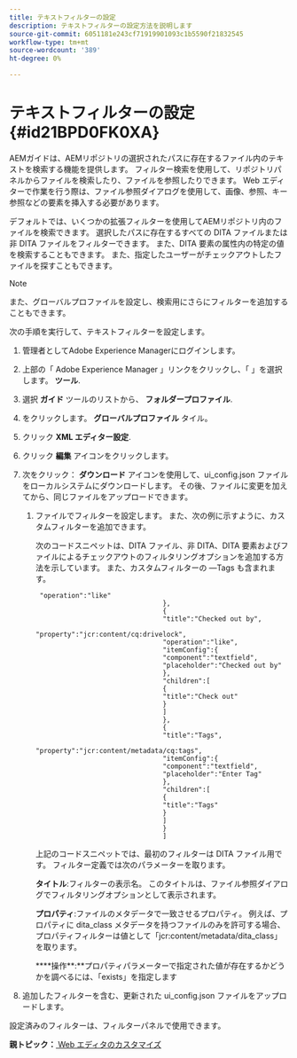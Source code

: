 ```yaml
---
title: テキストフィルターの設定
description: テキストフィルターの設定方法を説明します
source-git-commit: 6051181e243cf71919901093c1b5590f21832545
workflow-type: tm+mt
source-wordcount: '389'
ht-degree: 0%

---
```



# テキストフィルターの設定 {#id21BPD0FK0XA}

AEMガイドは、AEMリポジトリの選択されたパスに存在するファイル内のテキストを検索する機能を提供します。 フィルター検索を使用して、リポジトリパネルからファイルを検索したり、ファイルを参照したりできます。 Web エディターで作業を行う際は、ファイル参照ダイアログを使用して、画像、参照、キー参照などの要素を挿入する必要があります。

デフォルトでは、いくつかの拡張フィルターを使用してAEMリポジトリ内のファイルを検索できます。 選択したパスに存在するすべての DITA ファイルまたは非 DITA ファイルをフィルターできます。 また、DITA 要素の属性内の特定の値を検索することもできます。 また、指定したユーザーがチェックアウトしたファイルを探すこともできます。

>[!NOTE]
>
> また、グローバルプロファイルを設定し、検索用にさらにフィルターを追加することもできます。

次の手順を実行して、テキストフィルターを設定します。

1. 管理者としてAdobe Experience Managerにログインします。
1. 上部の「 Adobe Experience Manager 」リンクをクリックし、「 」を選択します。 **ツール**.
1. 選択 **ガイド** ツールのリストから、 **フォルダープロファイル**.
1. をクリックします。 **グローバルプロファイル** タイル。
1. クリック **XML エディター設定**.
1. クリック **編集** アイコンをクリックします。
1. 次をクリック： **ダウンロード** アイコンを使用して、ui\_config.json ファイルをローカルシステムにダウンロードします。 その後、ファイルに変更を加えてから、同じファイルをアップロードできます。
   1. ファイルでフィルターを設定します。 また、次の例に示すように、カスタムフィルターを追加できます。

      次のコードスニペットは、DITA ファイル、非 DITA、DITA 要素およびファイルによるチェックアウトのフィルタリングオプションを追加する方法を示しています。 また、カスタムフィルターの —Tags も含まれます。

      ```
       "operation":"like"
                                      },
                                      {
                                      "title":"Checked out by",
                                      "property":"jcr:content/cq:drivelock",
                                      "operation":"like",
                                      "itemConfig":{
                                      "component":"textfield",
                                      "placeholder":"Checked out by"
                                      },
                                      "children":[
                                      {
                                      "title":"Check out"
                                      }
                                      ]
                                      },
                                      {
                                      "title":"Tags",
                                      "property":"jcr:content/metadata/cq:tags",
                                      "itemConfig":{
                                      "component":"textfield",
                                      "placeholder":"Enter Tag"
                                      },
                                      "children":[
                                      {
                                      "title":"Tags"
                                      }
                                      ]
                                      }
                                      ]
      ```

      上記のコードスニペットでは、最初のフィルターは DITA ファイル用です。 フィルター定義では次のパラメーターを取ります。

      ****タイトル****:フィルターの表示名。 このタイトルは、ファイル参照ダイアログでフィルタリングオプションとして表示されます。

      ****プロパティ****:ファイルのメタデータで一致させるプロパティ。 例えば、プロパティに dita\_class メタデータを持つファイルのみを許可する場合、プロパティフィルターは値として「jcr:content/metadata/dita\_class」を取ります。

      ****操作&#x200B;**:**プロパティパラメーターで指定された値が存在するかどうかを調べるには、「exists」を指定します

1. 追加したフィルターを含む、更新された ui\_config.json ファイルをアップロードします。

設定済みのフィルターは、フィルターパネルで使用できます。

**親トピック：**[ Web エディタのカスタマイズ](conf-web-editor.md)

